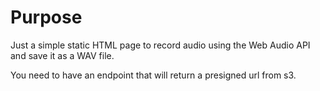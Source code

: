 # Purpose

Just a simple static HTML page to record audio using the Web Audio API and save it as a WAV file. 

You need to have an endpoint that will return a presigned url from s3.